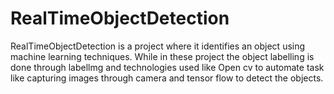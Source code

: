 # RealTimeObjectDetection
RealTimeObjectDetection is a project where it identifies an object using machine learning techniques. While in these project the object labelling is done through labellmg and technologies used like Open cv to automate task like capturing images through camera and tensor flow to detect the objects.
